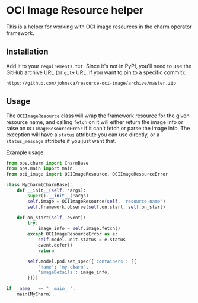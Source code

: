 # OCI Image Resource helper

This is a helper for working with OCI image resources in the charm operator
framework.

## Installation

Add it to your `requirements.txt`.  Since it's not in PyPI, you'll need to use
the GitHub archive URL (or `git+` URL, if you want to pin to a specific commit):

```
https://github.com/johnsca/resource-oci-image/archive/master.zip
```

## Usage

The `OCIImageResource` class will wrap the framework resource for the given
resource name, and calling `fetch` on it will either return the image info
or raise an `OCIImageResourceError` if it can't fetch or parse the image
info. The exception will have a `status` attribute you can use directly,
or a `status_message` attribute if you just want that.

Example usage:

```python
from ops.charm import CharmBase
from ops.main import main
from oci_image import OCIImageResource, OCIImageResourceError

class MyCharm(CharmBase):
    def __init__(self, *args):
        super().__init__(*args)
        self.image = OCIImageResource(self, 'resource-name')
        self.framework.observe(self.on.start, self.on_start)

    def on_start(self, event):
        try:
            image_info = self.image.fetch()
        except OCIImageResourceError as e:
            self.model.unit.status = e.status
            event.defer()
            return

        self.model.pod.set_spec({'containers': [{
            'name': 'my-charm',
            'imageDetails': image_info,
        }]})

if __name__ == "__main__":
    main(MyCharm)
```
